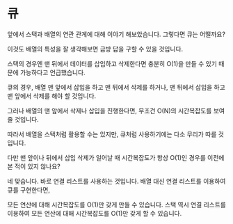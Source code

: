 큐
===

앞에서 스택과 배열의 연관 관계에 대해 이야기 해보았습니다. 그렇다면 큐는 어떨까요?  

이것도 배열의 특성을 잘 생각해보면 금방 답을 구할 수 있을 것입니다.   

스택의 경우엔 맨 뒤에서 데이터를 삽입하고 삭제한다면 충분히 O(1)을 만들 수 있기 때문에 가능하다고 언급했습니다.  

큐의 경우, 배열 맨 앞에서 삽입을 하고 맨 뒤에서 삭제를 하거나, 맨 뒤에서 삽입을 하고 맨 앞에서 삭제를 해야 할 것입니다.   

그러나 배열의 맨 앞에서 삭제나 삽입을 진행한다면, 무조건 O(N)의 시간복잡도를 보여줄 것입니다.   

따라서 배열을 스택처럼 활용할 수는 있지만, 큐처럼 사용하기에는 다소 무리가 따를 것입니다.  

다만 맨 앞이나 뒤에서 삽입 삭제가 일어날 때 시간복잡도가 항상 O(1)인 경우를 이전에 본 적이 있지 않나요?   

네 맞습니다. 바로 연결 리스트를 사용하는 것입니다. 배열 대신 연결 리스트를 이용하여 큐를 구현한다면,   

모든 연산에 대해 시간복잡도를 O(1)만 갖게 만들 수 있습니다. 스택 역시 연결 리스트를 이용하여 모든 연산에 대해 시간복잡도를 O(1)만 갖게 할 수 있습니다.
